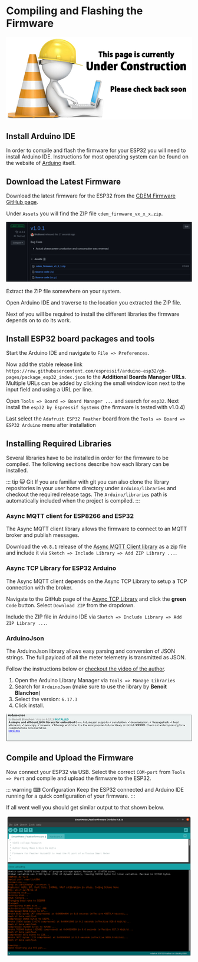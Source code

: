 # Compiling and Flashing the Firmware

![UNDER CONSTRUCTION](./images/underconstruction.jpg)

<!-- Maybe a nice image here of arduino ide with arrow to our PCB -->

## Install Arduino IDE

In order to compile and flash the firmware for your ESP32 you will need to install Arduino IDE. Instructions for most operating system can be found on the website of [Arduino](https://www.arduino.cc/en/Guide) itself.

## Download the Latest Firmware

Download the latest firmware for the ESP32 from the [CDEM Firmware GitHub page](https://github.com/connected-digital-energy-meter/cdem_firmware/releases).

Under `Assets` you will find the ZIP file `cdem_firmware_vx_x_x.zip`.

![Firmware](./images/download_firmware.png)

Extract the ZIP file somewhere on your system.

Open Arduino IDE and traverse to the location you extracted the ZIP file.

Next of you will be required to install the different libraries the firmware depends on to do its work.

## Install ESP32 board packages and tools

Start the Arduino IDE and navigate to `File => Preferences`.

Now add the stable release link `https://raw.githubusercontent.com/espressif/arduino-esp32/gh-pages/package_esp32_index.json` to the **Additional Boards Manager URLs**. Multiple URLs can be added by clicking the small window icon next to the input field and using a URL per line.

Open `Tools => Board => Board Manager ...` and search for `esp32`. Next install the `esp32 by Espressif Systems` (the firmware is tested with v1.0.4)

Last select the `Adafruit ESP32 Feather` board from the `Tools => Board => ESP32 Arduino` menu after installation

## Installing Required Libraries

Several libraries have to be installed in order for the firmware to be compiled. The following sections describe how each library can be installed.

::: tip 😺 Git
If you are familiar with git you can also clone the library repositories in your user home directory under `Arduino/libraries` and checkout the required release tags. The `Arduino/libraries` path is automatically included when the project is compiled.
:::

### Async MQTT client for ESP8266 and ESP32

The Async MQTT client library allows the firmware to connect to an MQTT broker and publish messages.

Download the `v0.8.1` release of the [Async MQTT Client library](https://github.com/marvinroger/async-mqtt-client/releases) as a zip file and include it via `Sketch => Include Library => Add ZIP Library ...`.

### Async TCP Library for ESP32 Arduino

The Async MQTT client depends on the Async TCP Library to setup a TCP connection with the broker.

Navigate to the GitHub page of the [Async TCP Library](https://github.com/me-no-dev/AsyncTCP) and click the **green** `Code` button. Select `Download ZIP` from the dropdown.

Include the ZIP file in Arduino IDE via `Sketch => Include Library => Add ZIP Library ...`.

### ArduinoJson

The ArduinoJson library allows easy parsing and conversion of JSON strings. The full payload of all the meter telemetry is transmitted as JSON. 

Follow the instructions below or [checkout the video of the author](https://www.youtube.com/watch?v=GUTpaY1YaXo&feature=youtu.be).

1. Open the Arduino Library Manager via `Tools => Manage Libraries`
2. Search for `ArduinoJson` (make sure to use the library by **Benoit Blanchon**)
3. Select the version: `6.17.3 `
4. Click install.

![ArduinoJson](./images/arduino_json.png)

## Compile and Upload the Firmware

Now connect your ESP32 via USB. Select the correct `COM-port` from `Tools => Port` and compile and upload the firmware to the ESP32.

::: warning ⌨ Configuration
Keep the ESP32 connected and Arduino IDE running for a quick configuration of your firmware.
:::

If all went well you should get similar output to that shown below.

![Successful compilation](./images/compiled_succesfully.png)
